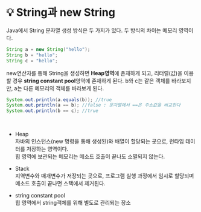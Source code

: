 # 💡 **String과 new String**

Java에서 String 문자열 생성 방식은 두 가지가 있다.
두 방식의 차이는 메모리 영역이다.

```java
String a = new String("hello");
String b = "hello";
String c = "hello";
```

new연산자를 통해 String을 생성하면 **Heap영역**에 존재하게 되고, 리터럴(값)을 이용할 경우 **string constant pool**영역에 존재하게 된다.
b와 c는 같은 객체를 바라보지만, a는 다른 메모리의 객체를 바라보게 된다.

```java
System.out.println(a.equals(b)); //true
System.out.println(a == b); //false : 문자열에서 ==은 주소값을 비교한다
System.out.println(b == c); //true
```

<br>

- Heap <br>
  자바의 인스턴스(new 명령을 통해 생성된)와 배열이 할당되는 곳으로, 런타임 데이터를 저장하는 영역이다. <br>
  힙 영역에 보관되는 메모리는 메소드 호출이 끝나도 소멸되지 않는다.

- Stack <br>
  지역변수와 매개변수가 저장되는 곳으로, 프로그램 실행 과정에서 임시로 할당되며 메소드 호출이 끝나면 스택에서 제거된다.

- string constant pool <br>
  힙 영역에서 string객체를 위해 별도로 관리되는 장소

